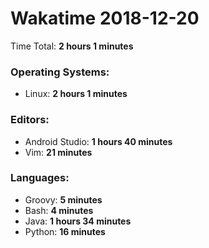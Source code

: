 # Wakatime 2018-12-20

Time Total: **2 hours 1 minutes**

### Operating Systems:
- Linux: **2 hours 1 minutes** 

### Editors:
- Android Studio: **1 hours 40 minutes** 
- Vim: **21 minutes** 

### Languages:
- Groovy: **5 minutes** 
- Bash: **4 minutes** 
- Java: **1 hours 34 minutes** 
- Python: **16 minutes** 


